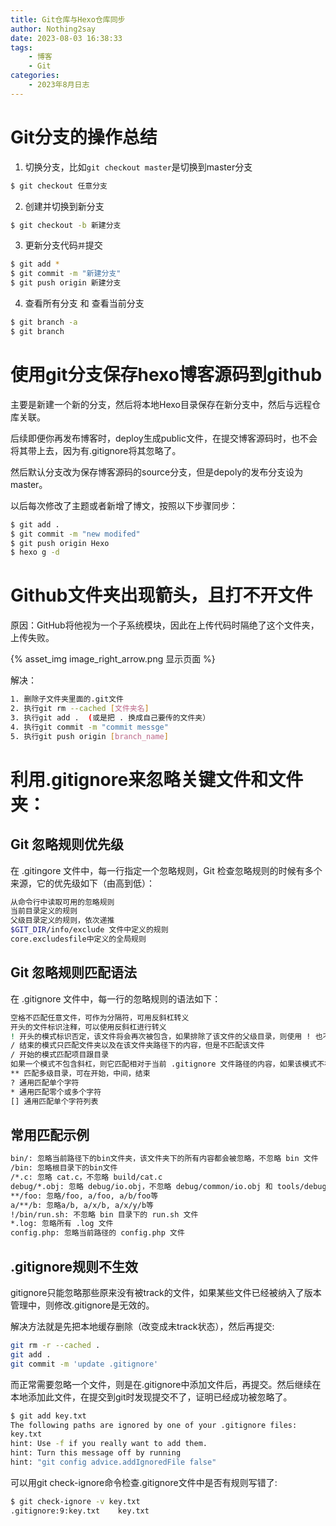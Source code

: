 ```yaml
---
title: Git仓库与Hexo仓库同步
author: Nothing2say
date: 2023-08-03 16:38:33
tags:
    - 博客
    - Git
categories: 
    - 2023年8月日志
---
```

# Git分支的操作总结
1. 切换分支，比如`git checkout master`是切换到master分支
``` bash
$ git checkout 任意分支      
```
2. 创建并切换到新分支
``` bash
$ git checkout -b 新建分支      
```
3. 更新分支代码`并`提交
``` bash
$ git add *       
$ git commit -m "新建分支"      
$ git push origin 新建分支       
```
4. 查看所有分支 和 查看当前分支
``` bash
$ git branch -a 
$ git branch     
```
# 使用git分支保存hexo博客源码到github
主要是新建一个新的分支，然后将本地Hexo目录保存在新分支中，然后与远程仓库关联。

后续即便你再发布博客时，deploy生成public文件，在提交博客源码时，也不会将其带上去，因为有.gitignore将其忽略了。

然后默认分支改为保存博客源码的source分支，但是depoly的发布分支设为master。

以后每次修改了主题或者新增了博文，按照以下步骤同步：
``` bash
$ git add .
$ git commit -m "new modifed"
$ git push origin Hexo
$ hexo g -d
```
# Github文件夹出现箭头，且打不开文件
原因：GitHub将他视为一个子系统模块，因此在上传代码时隔绝了这个文件夹，上传失败。

{% asset_img image_right_arrow.png 显示页面 %}

解决：
``` bash
1. 删除子文件夹里面的.git文件
2. 执行git rm --cached [文件夹名]
3. 执行git add .  (或是把 . 换成自己要传的文件夹）
4. 执行git commit -m "commit messge"
5. 执行git push origin [branch_name]
```

# 利用.gitignore来忽略关键文件和文件夹：
## Git 忽略规则优先级
在 .gitingore 文件中，每一行指定一个忽略规则，Git 检查忽略规则的时候有多个来源，它的优先级如下（由高到低）：
``` bash
从命令行中读取可用的忽略规则
当前目录定义的规则
父级目录定义的规则，依次递推
$GIT_DIR/info/exclude 文件中定义的规则
core.excludesfile中定义的全局规则
```
## Git 忽略规则匹配语法
在 .gitignore 文件中，每一行的忽略规则的语法如下：
``` bash
空格不匹配任意文件，可作为分隔符，可用反斜杠转义
开头的文件标识注释，可以使用反斜杠进行转义
! 开头的模式标识否定，该文件将会再次被包含，如果排除了该文件的父级目录，则使用 ! 也不会再次被包含。可以使用反斜杠进行转义
/ 结束的模式只匹配文件夹以及在该文件夹路径下的内容，但是不匹配该文件
/ 开始的模式匹配项目跟目录
如果一个模式不包含斜杠，则它匹配相对于当前 .gitignore 文件路径的内容，如果该模式不在 .gitignore 文件中，则相对于项目根目录
** 匹配多级目录，可在开始，中间，结束
? 通用匹配单个字符
* 通用匹配零个或多个字符
[] 通用匹配单个字符列表
```
## 常用匹配示例
``` bash
bin/: 忽略当前路径下的bin文件夹，该文件夹下的所有内容都会被忽略，不忽略 bin 文件
/bin: 忽略根目录下的bin文件
/*.c: 忽略 cat.c，不忽略 build/cat.c
debug/*.obj: 忽略 debug/io.obj，不忽略 debug/common/io.obj 和 tools/debug/io.obj
**/foo: 忽略/foo, a/foo, a/b/foo等
a/**/b: 忽略a/b, a/x/b, a/x/y/b等
!/bin/run.sh: 不忽略 bin 目录下的 run.sh 文件
*.log: 忽略所有 .log 文件
config.php: 忽略当前路径的 config.php 文件
```
## .gitignore规则不生效
gitignore只能忽略那些原来没有被track的文件，如果某些文件已经被纳入了版本管理中，则修改.gitignore是无效的。

解决方法就是先把本地缓存删除（改变成未track状态），然后再提交:
``` bash
git rm -r --cached .
git add .
git commit -m 'update .gitignore'
```
而正常需要忽略一个文件，则是在.gitignore中添加文件后，再提交。然后继续在本地添加此文件，在提交到git时发现提交不了，证明已经成功被忽略了。
``` bash
$ git add key.txt
The following paths are ignored by one of your .gitignore files:
key.txt
hint: Use -f if you really want to add them.
hint: Turn this message off by running
hint: "git config advice.addIgnoredFile false"
```
可以用git check-ignore命令检查.gitignore文件中是否有规则写错了:
``` bash
$ git check-ignore -v key.txt
.gitignore:9:key.txt    key.txt
```
